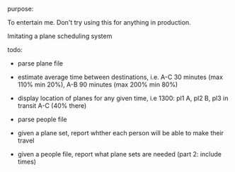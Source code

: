purpose:

To entertain me. Don't try using this for anything in production.

Imitating a plane scheduling system



todo:

- parse plane file
- estimate average time between destinations, i.e. A-C 30 minutes (max 110% min 20%), A-B 90 minutes (max 200% min 80%)
- display location of planes for any given time, i.e 1300: pl1 A, pl2 B, pl3 in transit A-C (40% there)

- parse people file
- given a plane set, report whther each person will be able to make their travel
- given a people file, report what plane sets are needed (part 2: include times)
